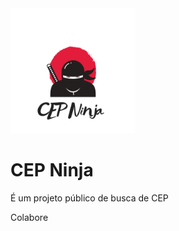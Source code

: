 <img src="resources/cep-ninja-logo.png" alt="alt text" width="200" height="200 ">

# CEP Ninja
É um projeto público de busca de CEP

Colabore